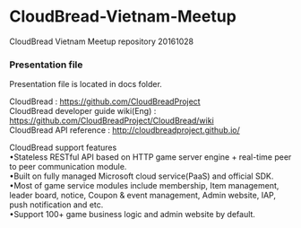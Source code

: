 # CloudBread-Vietnam-Meetup
CloudBread Vietnam Meetup repository 20161028

### Presentation file
Presentation file is located in docs folder.

CloudBread : https://github.com/CloudBreadProject  
CloudBread developer guide wiki(Eng) : https://github.com/CloudBreadProject/CloudBread/wiki  
CloudBread API reference : http://cloudbreadproject.github.io/  

CloudBread support features  
•Stateless RESTful API based on HTTP game server engine + real-time peer to peer communication module.  
•Built on fully managed Microsoft cloud service(PaaS) and official SDK.  
•Most of game service modules include membership, Item management, leader board, notice, Coupon & event management, Admin website, IAP, push notification and etc.  
•Support 100+ game business logic and admin website by default.  
